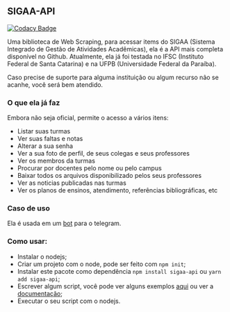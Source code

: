 ## SIGAA-API
[![Codacy Badge](https://app.codacy.com/project/badge/Grade/1ed3e89858204acdb2307febc87da74c)](https://www.codacy.com/gh/GeovaneSchmitz/sigaa-api/dashboard?utm_source=github.com&amp;utm_medium=referral&amp;utm_content=GeovaneSchmitz/sigaa-api&amp;utm_campaign=Badge_Grade)

Uma biblioteca de Web Scraping, para acessar items do SIGAA (Sistema Integrado de Gestão de Atividades Acadêmicas), ela é a API mais completa disponível no Github.
Atualmente, ela já foi testada no IFSC (Instituto Federal de Santa Catarina) e na UFPB (Universidade Federal da Paraíba).

Caso precise de suporte para alguma instituição ou algum recurso não se acanhe, você será bem atendido. 

### O que ela já faz
 Embora não seja oficial, permite o acesso a vários itens: 
  * Listar suas turmas
  * Ver suas faltas e notas
  * Alterar a sua senha
  * Ver a sua foto de perfil, de seus colegas e seus professores
  * Ver os membros da turmas
  * Procurar por docentes pelo nome ou pelo campus
  * Baixar todos os arquivos disponibilizado pelos seus professores
  * Ver as noticias publicadas nas turmas
  * Ver os planos de ensinos, atendimento, referências bibliográficas, etc

### Caso de uso
Ela é usada em um [bot](https://github.com/GeovaneSchmitz/SIGAA-telegram-integration) para o telegram.

### Como usar:
  * Instalar o nodejs;
  * Criar um projeto com o node, pode ser feito com `npm init`;
  * Instalar este pacote como dependência `npm install sigaa-api` ou `yarn add sigaa-api`;
  * Escrever algum script, você pode ver alguns exemplos [aqui](https://github.com/GeovaneSchmitz/sigaa-api/tree/master/examples) ou ver a [documentação](https://geovaneschmitz.github.io/sigaa-api/);
  * Executar o seu script com o nodejs.
